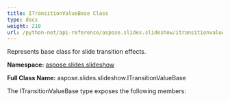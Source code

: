 ```yaml
---
title: ITransitionValueBase Class
type: docs
weight: 210
url: /python-net/api-reference/aspose.slides.slideshow/itransitionvaluebase/
---
```


Represents base class for slide transition effects.

**Namespace:** [aspose.slides.slideshow](/slides/python-net/api-reference/aspose.slides.slideshow/)

**Full Class Name:** aspose.slides.slideshow.ITransitionValueBase



The ITransitionValueBase type exposes the following members:
